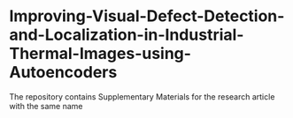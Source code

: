 # Improving-Visual-Defect-Detection-and-Localization-in-Industrial-Thermal-Images-using-Autoencoders
The repository contains Supplementary Materials for the research article with the same name
